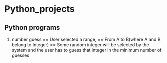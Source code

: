# Python_projects
## Python programs
1. number guess 
== User selected a range,
== From A to B(where A and B belong to Integer)
== Some random integer will be selected by the system and the user has to guess that integer in the minimum number of guesses
